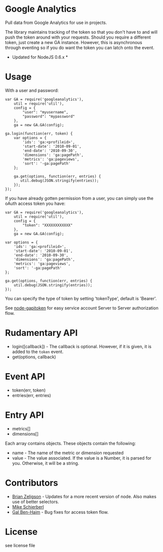 Google Analytics
============

Pull data from Google Analytics for use in projects.

The library maintains tracking of the token so that you don't have to and will push the token around with your requests.
Should you require a different token, just create a new GA instance. However, this is asynchronous through eventing so if you do want the token you can latch onto the event.

* Updated for NodeJS 0.6.x *


Usage
============

With a user and password:

    var GA = require('googleanalytics'),
        util = require('util'),
        config = {
            "user": "myusername",
            "password": "mypassword"
        },
        ga = new GA.GA(config);

    ga.login(function(err, token) {
        var options = {
            'ids': 'ga:<profileid>',
            'start-date': '2010-09-01',
            'end-date': '2010-09-30',
            'dimensions': 'ga:pagePath',
            'metrics': 'ga:pageviews',
            'sort': '-ga:pagePath'
        };

        ga.get(options, function(err, entries) {
           util.debug(JSON.stringify(entries));
        });
    });

If you have already gotten permission from a user, you can simply use the oAuth access token you have:

    var GA = require('googleanalytics'),
        util = require('util'),
        config = {
            "token": "XXXXXXXXXXXX"
        },
        ga = new GA.GA(config);
    
    var options = {
        'ids': 'ga:<profileid>',
        'start-date': '2010-09-01',
        'end-date': '2010-09-30',
        'dimensions': 'ga:pagePath',
        'metrics': 'ga:pageviews',
        'sort': '-ga:pagePath'
    };

    ga.get(options, function(err, entries) {
        util.debug(JSON.stringify(entries));
    });

You can specify the type of token by setting 'tokenType', default is 'Bearer'.

See [node-gapitoken][gapi] for easy service account Server to Server authorization flow.

Rudamentary API
============

* login([callback]) - The callback is optional. However, if it is given, it is added to the `token` event.
* get(options, callback)


Event API
============

* token(err, token)
* entries(err, entries)


Entry API
============

* metrics[]
* dimensions[]

Each array contains objects. These objects contain the following:

* name - The name of the metric or dimension requested
* value - The value associated. If the value is a Number, it is parsed for you. Otherwise, it will be a string.


Contributors
===========

* [Brian Zeligson][beezee] - Updates for a more recent version of node. Also makes use of better selectors.
* [Mike Schierberl][mschierberl]
* [Gal Ben-Haim][bsphere] - Bug fixes for access token flow.

License
============

see license file


[beezee]:https://github.com/beezee
[mschierberl]:https://github.com/mschierberl
[bsphere]:https://github.com/bsphere

[gapi]:https://github.com/bsphere/node-gapitoken
